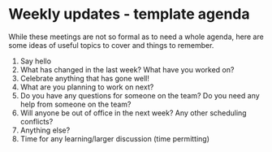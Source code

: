 # Weekly updates - template agenda

While these meetings are not so formal as to need a whole agenda, here are some ideas of useful topics to cover and things to remember.

1. Say hello
2. What has changed in the last week? What have you worked on?
3. Celebrate anything that has gone well!
4. What are you planning to work on next?
5. Do you have any questions for someone on the team? Do you need any help from someone on the team?
6. Will anyone be out of office in the next week? Any other scheduling conflicts?
7. Anything else?
8. Time for any learning/larger discussion (time permitting)